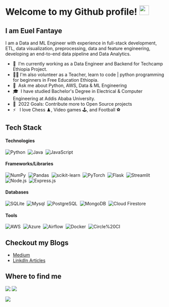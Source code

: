 

# Welcome to my Github profile! <img src="https://raw.githubusercontent.com/MartinHeinz/MartinHeinz/master/wave.gif" width="30px"> 
## I am Euel Fantaye

I am a Data and ML Engineer with experience in full-stack development, ETL, data visualization, preprocessing, data and feature engineering, developing an end-to-end data pipeline and Data Analytics.
- 🔭 &nbsp;I’m currently working as a Data Engineer and Backend for Techcamp Ethiopia Project.
- 👨‍🏫  I'm also volunteer as a Teacher, learn to code | python programming for beginners in Free Education Ethiopia.
- 💬 &nbsp;Ask me about Python, AWS, Data & ML Engineering 
- 🎓 &nbsp;I have studied Bachelor's Degree in Electrical & Computer Engineering at Addis Ababa University.
- 🥅 &nbsp;2022 Goals: Contribute more to Open Source projects
- ⚡ &nbsp; I love Chess :chess_pawn:, Video games :joystick:, and Football ⚽
## Tech Stack
#### Technologies
![Python](https://img.shields.io/badge/-Python-05122A?style=flat&logo=python)&nbsp;
![Java](https://img.shields.io/badge/-Java-05122A?style=flat&logo=Java)&nbsp;
![JavaScript](https://img.shields.io/badge/-JavaScript-05122A?style=flat&logo=javascript)&nbsp;


#### Frameworks/Libraries
![NumPy](https://img.shields.io/badge/-NumPy-05122A?style=flat&logo=NumPy)&nbsp;
![Pandas](https://img.shields.io/badge/-Pandas-05122A?style=flat&logo=Pandas)&nbsp;
![scikit-learn](https://img.shields.io/badge/-scikit%20learn-05122A?style=flat&logo=scikit%20learn)&nbsp;
![PyTorch](https://img.shields.io/badge/-PyTorch-05122A?style=flat&logo=PyTorch)&nbsp;
![Flask](https://img.shields.io/badge/-Flask-05122A?style=flat&logo=Flask)&nbsp;
![Streamlit](https://img.shields.io/badge/-Streamlit-05122A?style=flat&logo=Streamlit)&nbsp;
![Node.js](https://img.shields.io/badge/-Node.js-05122A?style=flat&logo=Node.js)&nbsp;
![Express.js](https://img.shields.io/badge/-Express.js-05122A?style=flat&logo=Express)&nbsp;


#### Databases
![SQLite](https://img.shields.io/badge/-SQLite-05122A?style=flat&logo=SQLite)&nbsp;
![Mysql](https://img.shields.io/badge/-Mysql-05122A?style=flat&logo=Mysql)&nbsp;
![PostgreSQL](https://img.shields.io/badge/-PostgreSQL-05122A?style=flat&logo=PostgreSQL)&nbsp;
![MongoDB](https://img.shields.io/badge/-MongoDB-05122A?style=flat&logo=MongoDB)&nbsp;
![Cloud Firestore](https://img.shields.io/badge/-Cloud%20Firestore-05122A?style=flat&logo=Cloud%20Firestore)&nbsp;

#### Tools
![AWS](https://img.shields.io/badge/-AWS-05122A?style=flat&logo=Amazon%20AWS)&nbsp;
![Azure](https://img.shields.io/badge/-Azure-05122A?style=flat&logo=Microsoft%20Azure)&nbsp;
![Airflow](https://img.shields.io/badge/-Airflow-05122A?style=flat&logo=Airflow)&nbsp;
![Docker](https://img.shields.io/badge/-Docker-05122A?style=flat&logo=Docker)&nbsp;
![Circle%20CI](https://img.shields.io/badge/-Circle_CI-05122A?style=flat&logo=Circle20CI)&nbsp;


## Checkout my Blogs
<!-- BLOG-POST-LIST:START -->
- [Medium ](https://euelfantaye.medium.com/)
- [LinkdIn Articles](https://www.linkedin.com/in/euel-fantaye/recent-activity/posts/)

<!-- BLOG-POST-LIST:END -->

## Where to find me
<p align="left">
  <a href="https://www.linkedin.com/in/euel-fantaye/"><img src="https://img.shields.io/badge/-Euel%20Fantaye-0077B5?style=flat&logo=Linkedin&logoColor=white"/></a>
  <a href="mailto:euelfantaye@gmail.com"><img src="https://img.shields.io/badge/-euelfantaye@gmail.com-D14836?style=flat&logo=Gmail&logoColor=white"/></a>
</p>
</a>
  <a href="https://t.me/heavyee"><img src="https://img.shields.io/badge/-@heavyee-D14836?style=flat&logo=Telegram&logoColor=white"/></a>
</p>

